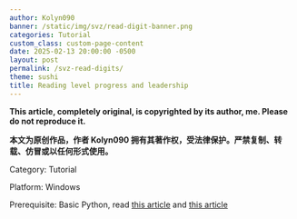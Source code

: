 ```yaml
---
author: Kolyn090
banner: /static/img/svz/read-digit-banner.png
categories: Tutorial
custom_class: custom-page-content
date: 2025-02-13 20:00:00 -0500
layout: post
permalink: /svz-read-digits/
theme: sushi
title: Reading level progress and leadership
---
```



**This article, completely original, is copyrighted by its author, me. Please do not reproduce it.**


**本文为原创作品，作者 Kolyn090 拥有其著作权，受法律保护。严禁复制、转载、仿冒或以任何形式使用。**


Category: Tutorial


Platform: Windows


Prerequisite: Basic Python, read [this article](/svz-player-hp/) and [this article](/svz-pachinko-coins/)

